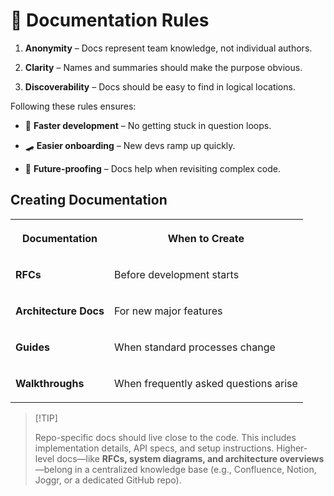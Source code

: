 # 📜 Documentation Rules

1. **Anonymity** – Docs represent team knowledge, not individual authors.

2. **Clarity** – Names and summaries should make the purpose obvious.

3. **Discoverability** – Docs should be easy to find in logical locations.

Following these rules ensures:

* 🚀 **Faster development** – No getting stuck in question loops.

* 🛹 **Easier onboarding** – New devs ramp up quickly.

* 🔮 **Future-proofing** – Docs help when revisiting complex code.

## **Creating Documentation**

<table class="dashdraft-table">
  <tbody>
    <tr class="dashdraft-table-row">
      <th class="dashdraft-table-header" colspan="1" rowspan="1">
        <p class="dashdraft-paragraph">Documentation</p>
      </th>
      <th class="dashdraft-table-header" colspan="1" rowspan="1">
        <p class="dashdraft-paragraph">When to Create</p>
      </th>
    </tr>
    <tr class="dashdraft-table-row">
      <td class="dashdraft-table-cell" colspan="1" rowspan="1">
        <p class="dashdraft-paragraph"><strong class="dashdraft-bold">RFCs</strong></p>
      </td>
      <td class="dashdraft-table-cell" colspan="1" rowspan="1">
        <p class="dashdraft-paragraph">Before development starts</p>
      </td>
    </tr>
    <tr class="dashdraft-table-row">
      <td class="dashdraft-table-cell" colspan="1" rowspan="1">
        <p class="dashdraft-paragraph"><strong class="dashdraft-bold">Architecture Docs</strong></p>
      </td>
      <td class="dashdraft-table-cell" colspan="1" rowspan="1">
        <p class="dashdraft-paragraph">For new major features</p>
      </td>
    </tr>
    <tr class="dashdraft-table-row">
      <td class="dashdraft-table-cell" colspan="1" rowspan="1">
        <p class="dashdraft-paragraph"><strong class="dashdraft-bold">Guides</strong></p>
      </td>
      <td class="dashdraft-table-cell" colspan="1" rowspan="1">
        <p class="dashdraft-paragraph">When standard processes change</p>
      </td>
    </tr>
    <tr class="dashdraft-table-row">
      <td class="dashdraft-table-cell" colspan="1" rowspan="1">
        <p class="dashdraft-paragraph"><strong class="dashdraft-bold">Walkthroughs</strong></p>
      </td>
      <td class="dashdraft-table-cell" colspan="1" rowspan="1">
        <p class="dashdraft-paragraph">When frequently asked questions arise</p>
      </td>
    </tr>
  </tbody>
</table>

> \[!TIP]
>
> Repo-specific docs should live close to the code. This includes implementation details, API specs, and setup instructions. Higher-level docs—like **RFCs, system diagrams, and architecture overviews**—belong in a centralized knowledge base (e.g., Confluence, Notion, Joggr, or a dedicated GitHub repo).
